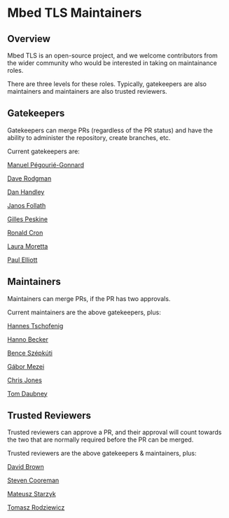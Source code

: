 # Mbed TLS Maintainers


## Overview

Mbed TLS is an open-source project, and we welcome contributors from the wider community who would be interested in taking on maintainance roles.

There are three levels for these roles. Typically, gatekeepers are also maintainers and maintainers are also trusted reviewers. 


## Gatekeepers

Gatekeepers can merge PRs (regardless of the PR status) and have the ability to administer the repository, create branches, etc.

Current gatekeepers are:

[Manuel Pégourié-Gonnard](https://github.com/mpg)

[Dave Rodgman](https://github.com/daverodgman)

[Dan Handley](https://github.com/danh-arm)

[Janos Follath](https://github.com/yanesca)

[Gilles Peskine](https://github.com/gilles-peskine-arm)

[Ronald Cron](https://github.com/ronald-cron-arm)

[Laura Moretta](https://github.com/laumor01)

[Paul Elliott](https://github.com/paul-elliott-arm)


## Maintainers

Maintainers can merge PRs, if the PR has two approvals.

Current maintainers are the above gatekeepers, plus:

[Hannes Tschofenig](https://github.com/hannestschofenig)

[Hanno Becker](https://github.com/hanno-arm)

[Bence Szépkúti](https://github.com/bensze01)

[Gábor Mezei](https://github.com/gabor-mezei-arm)

[Chris Jones](https://github.com/chris-jones-arm)

[Tom Daubney](https://github.com/tom-daubney-arm)


## Trusted Reviewers

Trusted reviewers can approve a PR, and their approval will count towards the two that are normally required before the PR can be merged.

Trusted reviewers are the above gatekeepers & maintainers, plus:

[David Brown](https://github.com/d3zd3z)

[Steven Cooreman](https://github.com/stevew817)

[Mateusz Starzyk](https://github.com/mstarzyk-mobica)

[Tomasz Rodziewicz](https://github.com/TRodziewicz)
